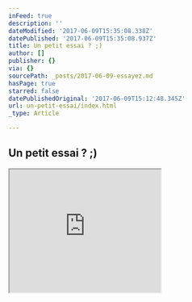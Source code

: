 ```yaml
---
inFeed: true
description: ''
dateModified: '2017-06-09T15:35:08.338Z'
datePublished: '2017-06-09T15:35:08.937Z'
title: Un petit essai ? ;)
author: []
publisher: {}
via: {}
sourcePath: _posts/2017-06-09-essayez.md
hasPage: true
starred: false
datePublishedOriginal: '2017-06-09T15:12:48.345Z'
url: un-petit-essai/index.html
_type: Article

---
```

## **Un petit essai ? ;)**

<iframe src="https://the-grid.github.io/ed-userhtml/?g=eJyVkEFugzAQRfecwvIeDDQUkmCkqrfozpjBduIY5JkkbU9fGtqoq1ZdjfRn3pPmt96FI4vgJUd684AWgDizEUbJLdGMOyEUIhCmegjZuzMGpkxPJ3EpUiTVexDfISJnokta1NHNxDDqfzsOyLtWrIK7qWMvt-3T7DKajhCYZDwWFQx1PW7r4VE3RVXWm7Hut9A0peqbquf7Xz1eBXNWBj5VY_zj-HkKozPZFfpIeiEonuEHkbSDu7Bbf5KfVDQupDTNuyqfX_d8Ma7PsWSd6dUNZOVDmd8TC85YkuUm71jSfpWxgGIRdx_CE42U" height="244" style=""></iframe>